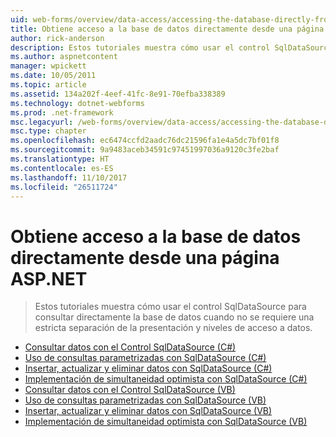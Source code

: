 ```yaml
---
uid: web-forms/overview/data-access/accessing-the-database-directly-from-an-aspnet-page/index
title: Obtiene acceso a la base de datos directamente desde una página ASP.NET | Documentos de Microsoft
author: rick-anderson
description: Estos tutoriales muestra cómo usar el control SqlDataSource para consultar directamente la base de datos cuando no se requiere una estricta separación de la presentación y los datos...
ms.author: aspnetcontent
manager: wpickett
ms.date: 10/05/2011
ms.topic: article
ms.assetid: 134a202f-4eef-41fc-8e91-70efba338389
ms.technology: dotnet-webforms
ms.prod: .net-framework
msc.legacyurl: /web-forms/overview/data-access/accessing-the-database-directly-from-an-aspnet-page
msc.type: chapter
ms.openlocfilehash: ec6474ccfd2aadc76dc21596fa1e4a5dc7bf01f8
ms.sourcegitcommit: 9a9483aceb34591c97451997036a9120c3fe2baf
ms.translationtype: HT
ms.contentlocale: es-ES
ms.lasthandoff: 11/10/2017
ms.locfileid: "26511724"
---
```

<a name="accessing-the-database-directly-from-an-aspnet-page"></a>Obtiene acceso a la base de datos directamente desde una página ASP.NET
====================
> Estos tutoriales muestra cómo usar el control SqlDataSource para consultar directamente la base de datos cuando no se requiere una estricta separación de la presentación y niveles de acceso a datos.


- [Consultar datos con el Control SqlDataSource (C#)](querying-data-with-the-sqldatasource-control-cs.md)
- [Uso de consultas parametrizadas con SqlDataSource (C#)](using-parameterized-queries-with-the-sqldatasource-cs.md)
- [Insertar, actualizar y eliminar datos con SqlDataSource (C#)](inserting-updating-and-deleting-data-with-the-sqldatasource-cs.md)
- [Implementación de simultaneidad optimista con SqlDataSource (C#)](implementing-optimistic-concurrency-with-the-sqldatasource-cs.md)
- [Consultar datos con el Control SqlDataSource (VB)](querying-data-with-the-sqldatasource-control-vb.md)
- [Uso de consultas parametrizadas con SqlDataSource (VB)](using-parameterized-queries-with-the-sqldatasource-vb.md)
- [Insertar, actualizar y eliminar datos con SqlDataSource (VB)](inserting-updating-and-deleting-data-with-the-sqldatasource-vb.md)
- [Implementación de simultaneidad optimista con SqlDataSource (VB)](implementing-optimistic-concurrency-with-the-sqldatasource-vb.md)
